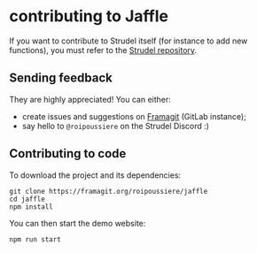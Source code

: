# contributing to Jaffle

If you want to contribute to Strudel itself (for instance to add new functions), you must refer to the [Strudel repository](https://github.com/tidalcycles/strudel).

## Sending feedback

They are highly appreciated! You can either:

- create issues and suggestions on [Framagit](https://framagit.org/roipoussiere/jaffle/-/issues) (GitLab instance);
- say hello to `@roipoussiere` on the Strudel Discord :)

## Contributing to code

To download the project and its dependencies:

```
git clone https://framagit.org/roipoussiere/jaffle
cd jaffle
npm install
```

You can then start the demo website:

```
npm run start
```
